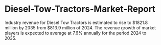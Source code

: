 # Diesel-Tow-Tractors-Market-Report
Industry revenue for Diesel Tow Tractors is estimated to rise to $1821.8 million by 2035 from $813.9 million of 2024. The revenue growth of market players is expected to average at 7.6% annually for the period 2024 to 2035.
